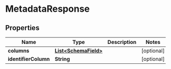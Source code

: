 
# MetadataResponse

## Properties
Name | Type | Description | Notes
------------ | ------------- | ------------- | -------------
**columns** | [**List&lt;SchemaField&gt;**](SchemaField.md) |  |  [optional]
**identifierColumn** | **String** |  |  [optional]



